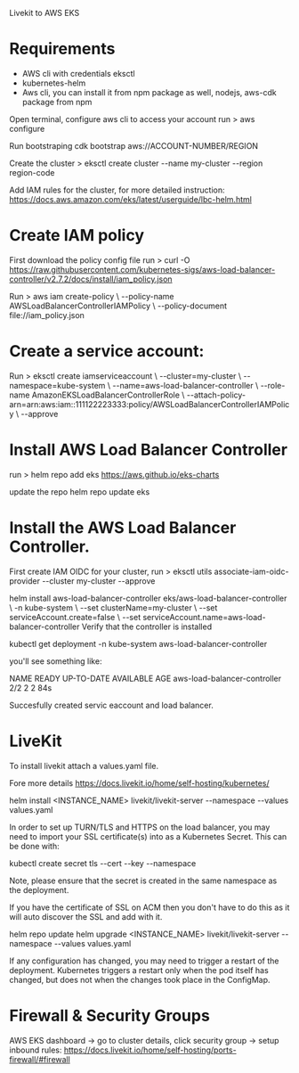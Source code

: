 Livekit to AWS EKS

# Requirements 
- AWS cli with credentials eksctl
- kubernetes-helm
- Aws cli, you can install it from npm package as well, nodejs, aws-cdk package from npm

Open terminal, configure aws cli to access your account run > aws configure

Run bootstraping cdk bootstrap aws://ACCOUNT-NUMBER/REGION

Create the cluster > eksctl create cluster --name my-cluster --region region-code

Add IAM rules for the cluster, for more detailed instruction: https://docs.aws.amazon.com/eks/latest/userguide/lbc-helm.html

# Create IAM policy
First download the policy config file run > curl -O https://raw.githubusercontent.com/kubernetes-sigs/aws-load-balancer-controller/v2.7.2/docs/install/iam_policy.json

Run > aws iam create-policy \ --policy-name AWSLoadBalancerControllerIAMPolicy \ --policy-document file://iam_policy.json

# Create a service account:

Run > eksctl create iamserviceaccount \ --cluster=my-cluster \ --namespace=kube-system \ --name=aws-load-balancer-controller \ --role-name AmazonEKSLoadBalancerControllerRole \ --attach-policy-arn=arn:aws:iam::111122223333:policy/AWSLoadBalancerControllerIAMPolicy \ --approve

# Install AWS Load Balancer Controller

run > helm repo add eks https://aws.github.io/eks-charts

update the repo helm repo update eks

# Install the AWS Load Balancer Controller.

First create IAM OIDC for your cluster, run > eksctl utils associate-iam-oidc-provider --cluster my-cluster --approve

helm install aws-load-balancer-controller eks/aws-load-balancer-controller \ -n kube-system \ --set clusterName=my-cluster \ --set serviceAccount.create=false \ --set serviceAccount.name=aws-load-balancer-controller Verify that the controller is installed

kubectl get deployment -n kube-system aws-load-balancer-controller

you'll see something like:

NAME                           READY   UP-TO-DATE   AVAILABLE   AGE aws-load-balancer-controller   2/2     2            2           84s

Succesfully created servic eaccount and load balancer.

# LiveKit
To install livekit attach a values.yaml file.

Fore more details https://docs.livekit.io/home/self-hosting/kubernetes/

helm install <INSTANCE_NAME> livekit/livekit-server --namespace <NAMESPACE> --values values.yaml

In order to set up TURN/TLS and HTTPS on the load balancer, you may need to import your SSL certificate(s) into as a Kubernetes Secret. This can be done with:

kubectl create secret tls <NAME> --cert <CERT-FILE> --key <KEY-FILE> --namespace <NAMESPACE>

Note, please ensure that the secret is created in the same namespace as the deployment.

If you have the certificate of SSL on ACM then you don't have to do this as it will auto discover the SSL and add with it.

helm repo update helm upgrade <INSTANCE_NAME> livekit/livekit-server --namespace <NAMESPACE> --values values.yaml

If any configuration has changed, you may need to trigger a restart of the deployment. Kubernetes triggers a restart only when the pod itself has changed, but does not when the changes took place in the ConfigMap.

# Firewall & Security Groups
AWS EKS dashboard -> go to cluster details, click security group -> setup inbound rules:  https://docs.livekit.io/home/self-hosting/ports-firewall/#firewall
